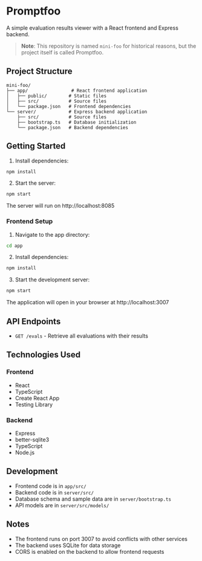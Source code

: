 # Promptfoo

A simple evaluation results viewer with a React frontend and Express backend.

> **Note**: This repository is named `mini-foo` for historical reasons, but the project itself is called Promptfoo.

## Project Structure

```
mini-foo/
├── app/                # React frontend application
│   ├── public/        # Static files
│   ├── src/           # Source files
│   └── package.json   # Frontend dependencies
└── server/            # Express backend application
    ├── src/           # Source files
    ├── bootstrap.ts   # Database initialization
    └── package.json   # Backend dependencies
```

## Getting Started

1. Install dependencies:

```bash
npm install
```

2. Start the server:

```bash
npm start
```

The server will run on http://localhost:8085

### Frontend Setup

1. Navigate to the app directory:

```bash
cd app
```

2. Install dependencies:

```bash
npm install
```

3. Start the development server:

```bash
npm start
```

The application will open in your browser at http://localhost:3007

## API Endpoints

- `GET /evals` - Retrieve all evaluations with their results

## Technologies Used

### Frontend

- React
- TypeScript
- Create React App
- Testing Library

### Backend

- Express
- better-sqlite3
- TypeScript
- Node.js

## Development

- Frontend code is in `app/src/`
- Backend code is in `server/src/`
- Database schema and sample data are in `server/bootstrap.ts`
- API models are in `server/src/models/`

## Notes

- The frontend runs on port 3007 to avoid conflicts with other services
- The backend uses SQLite for data storage
- CORS is enabled on the backend to allow frontend requests
